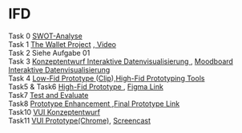 # IFD
Task 0
<a href="https://yeram-in.github.io/IFD/task0.SWOT/#"> SWOT-Analyse</a>
<br>
Task 1
<a href="https://yeram-in.github.io/IFD/task1.TheWalletProject/The_Wallet_Project.pdf" target="_blank">The Wallet Project</a> ,<a href="https://yeram-in.github.io/IFD/task1.TheWalletProject/#"> Video</a>
<br>
Task 2 Siehe Aufgabe 01
<br>
Task 3 
<a href="https://yeram-in.github.io/IFD/task3.Interaktive_Datenvisualisierung/konzeptentwurf.pdf" target="_blank">Konzeptentwurf Interaktive Datenvisualisierung
</a>, <a href="https://yeram-in.github.io/IFD/task3.Interaktive_Datenvisualisierung/Moodboard.pdf" target="_blank">Moodboard Interaktive Datenvisualisierung
</a>
<br>
Task 4
<a href="https://yeram-in.github.io/IFD/task4.Low_Fid_Prototype/Low_Fid_Prototype.pdf" target="_blank">Low-Fid Prototype
</a>(<a href="https://yeram-in.github.io/IFD/task4.Low_Fid_Prototype/#">Clip</a>),<a href="https://yeram-in.github.io/IFD/task4.Low_Fid_Prototype/Figma_von_Yeram_In.pdf" target="_blank">High-Fid Prototyping Tools
</a>
<br>
Task5 & Task6
<a href="https://yeram-in.github.io/IFD/task5.task6.High_Fid_Prototype/task_5_6_HighFidPrototype.pdf" target="_blank">High-Fid Prototype
</a>, <a href="https://www.figma.com/proto/CB3JhlCmoDQstEH2bC3zWQ/High-Fid-Prototype?node-id=314%3A2&scaling=min-zoom">Figma Link</a>
<br>
Task7
<a href="https://yeram-in.github.io/IFD/task7.Test_And_Evaluate/Task7_Test_And_Evaluate.pdf" target="_blank">Test and Evaluate
</a>
<br>
Task8
<a href="https://yeram-in.github.io/IFD/task8.Enhancement/task8_Enhancement.pdf" target="_blank">Prototype Enhancement
</a>,<a href="https://www.figma.com/proto/W6c9aWbG3DbMUNByE7gxRz/Task-6-and-7-Final?node-id=314%3A2&scaling=min-zoom">Final Prototype Link</a>
<br>
Task10
<a href="https://yeram-in.github.io/IFD/task10.VUI_Konzept/Task10_VUI_Konzept.pdf" target="_blank">VUI Konzeptentwurf
</a>
<br>
Task11
<a href="https://cloud.protopie.io/p/4b668f7cc7/1?ui=false&mockup=false&touchHint=false&scaleToFit=false&cursorType=touch">VUI Prototype(Chrome)</a>,
<a href="https://youtu.be/PgKf7b7aiD0">Screencast</a>
